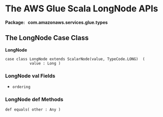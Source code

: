 # The AWS Glue Scala LongNode APIs<a name="glue-etl-scala-apis-glue-types-longnode"></a>

**Package:   com\.amazonaws\.services\.glue\.types**

## The LongNode Case Class<a name="glue-etl-scala-apis-glue-types-longnode-case-class"></a>

 **LongNode**

```
case class LongNode extends ScalarNode(value, TypeCode.LONG)  (
           value : Long )
```

### LongNode val Fields<a name="glue-etl-scala-apis-glue-types-longnode-case-class-vals"></a>
+ `ordering`

### LongNode def Methods<a name="glue-etl-scala-apis-glue-types-longnode-case-class-defs"></a>

```
def equals( other : Any )
```